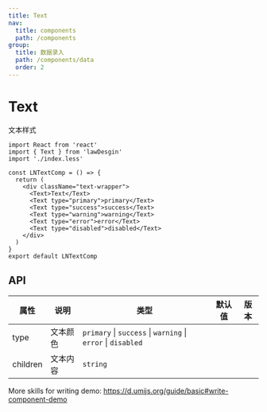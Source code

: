 ```yaml
---
title: Text
nav:
  title: components
  path: /components
group:
  title: 数据录入
  path: /components/data
  order: 2
---
```


# Text

文本样式

```tsx
import React from 'react'
import { Text } from 'lawDesgin'
import './index.less'

const LNTextComp = () => {
  return (
    <div className="text-wrapper">
      <Text>Text</Text>
      <Text type="primary">primary</Text>
      <Text type="success">success</Text>
      <Text type="warning">warning</Text>
      <Text type="error">error</Text>
      <Text type="disabled">disabled</Text>
    </div>
  )
}
export default LNTextComp
```

## API

| 属性 | 说明 | 类型 | 默认值 | 版本 |
| --- | --- | --- | --- | --- |
| type | 文本颜色 | `primary` \| `success` \| `warning` \| `error` \| `disabled` |  |  |
| children | 文本内容 | `string` |  |  |

More skills for writing demo: https://d.umijs.org/guide/basic#write-component-demo
